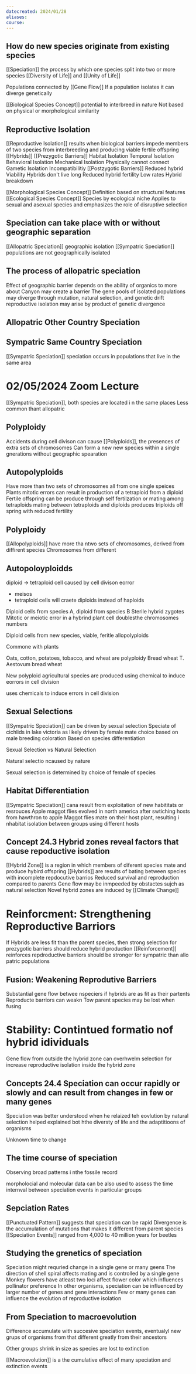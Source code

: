 ```yaml
---
datecreated: 2024/01/28
aliases: 
course:
---
```

## How do new species originate from existing species

[[Speciation]] the process by which one species split into two or more species
[[Diversity of Life]] and [[Unity of Life]]

Populations connected by [[Gene Flow]]
If a population isolates it can diverge genetically

[[Biological Species Concept]] potential to interbreed in nature
Not based on physical or morphological similarity

## Reproductive Isolation

[[Reproductive Isolation]] results when biological barriers impede members of two species from interbreeding and producing viable fertile offspring
[[Hybrids]]
[[Prezygotic Barriers]]
	Habitat Isolation
	Temporal Isolation
	Behavioral Isolation
	Mechanical Isolation
		Physically cannot connect
	Gametic Isolation
		Incompatibilitiy
[[Postzygotic Barriers]]
	Reduced hybrid Viability
		Hybrids don't live long
	Reduced hybrid fertility
		Low rates
	Hybrid breakdown

[[Morphological Species Concept]]
	Definition based on structural features
[[Ecological Species Concept]]
	Species by ecological niche
	Applies to sexual and asexual species and emphasizes the role of disruptive selection 

## Speciation can take place with or without geographic separation

[[Allopatric Speciation]] geographic isolation
[[Sympatric Speciation]] populations are not geographically isolated

## The process of allopatric speciation

Effect of geographic barrier depends on the ability of organics to more about
Canyon may create a barrier
The gene pools of isolated populations may diverge through mutation, natural selection, and genetic drift
reproductive isolation may arise by product of genetic divergence

## Allopatric Other Country Speciation

## Sympatric Same Country Speciation

[[Sympatric Speciation]] speciation occurs in populations that live in the same area

# 02/05/2024 Zoom Lecture

[[Sympatric Speciation]], both species are located i n the same places
Less common thant allopatric

## Polyploidy

Accidents during cell divison can cause [[Polyploids]], the presences of extra sets of chromosomes
Can form a new new species within a single gnerations without geographic spearation

## Autopolyploids

Have more than two sets of chromosomes all from one single speices
Plants mitotic errors can result in production of a tetraploid from a diploid
Fertile offspring can be produce through self fertilzation or mating among tetraploids
mating between tetraploids and diploids produces triploids off spring with reduced fertility

## Polyploidy

[[Allopolyploids]] have more tha ntwo sets of chromosomes, derived from diffirent species
Chromosomes from different

## Autopoloyploidds

diploid -> tetraploid cell caused by cell divison eorror 
- meisos 
- tetraploid cells will craete diploids instead of haploids

Diploid cells from species A, diploid from species B
Sterile hybrid zygotes
Mitotic or meiotic error in a hybrind plant cell doublesthe chromosomes numbers

Diploid cells from new species, viable, feritle allopolyploids

Commone with plants

Oats, cotton, potatoes, tobacco, and wheat are polyploidy
Bread wheat T. Aestovum bread wheat

New polyploid agricultural species are produced using chemical to induce eorrors in cell division

uses chemicals to induce errors in cell division

## Sexual Selections

[[Sympatric Speciation]] can be driven by sexual selection
Speciate of cichlids in lake victoria as likely driven by female mate choice based on male breeding coloration
Based on species differentiation

Sexual Selection vs Natural Selection

Natural selectio ncaused by nature

Sexual selection is determined by choice of female of species

## Habitat Differentiation

[[Sympatric Speciation]] cana result from exploitation of new habititats or resrouces
Apple maggot flies evolved in north america after swtiching hosts from hawthron to apple
Maggot flies mate on their host plant, resulting i nhabitat isolation between groups using different hosts

## Concept 24.3 Hybrid zones reveal factors that cause repoductive isolation

[[Hybrid Zone]] is a region in which members of diferent species mate and produce hybird offspring
[[Hybrids]] are results of bating between species with incomplete repdocutive barrios
Reduced survival and reproduction compared to parents
Gene flow may be inmpeeded by obstactes sujch as natural selection
Novel hybrid zones are induced by [[Climate Change]]

# Reinforcment: Strengthening Reproductive Barriors

If Hybrids are less fit than the parent species, then strong selection for prezygotic barriers should reduce hybrid production
[[Reinforcement]] reinforces repdroductive barriors
should be stronger for sympatric than allo patric populations

## Fusion: Weakening Reprodutive Barriers

Substantial gene flow betwee nspeciers if hybrids are as fit as their partents
Reproducte barriors can weakn
Tow parent species may be lost when fusing

# Stability: Contintued formatio nof hybrid idividuals

Gene flow from outside the hybrid zone can overhwelm selection for increase reproductive isolation inside the hybrid zone

## Concepts 24.4 Speciation can occur rapidly or slowly and can result from changes in few or many genes 

Speciation was better understood when he relaized teh eovlution by natural selection helped explained bot hthe diversty of life and the adaptitioons of organisms

Unknown time to change

## The time course of speciation

Observing broad patterns i nthe fossile record

morpholocial and molecular data can be also used to assess the time internval between speciation events in particular groups

## Sepciation Rates

[[Punctuated Pattern]] suggests that speciation can be rapid
Divergence is the accumulation of mutations that makes it different from parent species
[[Speciation Events]] ranged from 4,000 to 40 million years for beetles

## Studying the grenetics of speciation

Speciation might requried change in a single gene or many geens
The direction of shell spiral affects mating and is controlled by a single gene
Monkey flowers have atleast two loci affect flower color which influences pollinator preference
In other organisms, speciation can be influenced by larger number of genes and gene interactions
Few or many genes can influence the evolution of reproductive isolation

## From Speciation to macroevolution

Difference accumulate with succesive speciation events, eventualyl new grups of organisms from that different greatly from their ancestors

Other groups shrink in size as species are lost to extinction

[[Macroevolution]] is a the cumulative effect of many speciation and extinction events

